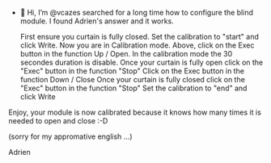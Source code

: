 - 👋 Hi, I’m @vcazes
 searched for a long time how to configure the blind module.
I found Adrien's answer and it works.


    First ensure you curtain is fully closed.
    Set the calibration to "start" and click Write. Now you are in Calibration mode.
    Above, click on the Exec button in the function Up / Open. In the calibration mode the 30 secondes duration is disable.
    Once your curtain is fully open click on the "Exec" button in the function "Stop"
    Click on the Exec button in the function Down / Close
    Once your curtain is fully closed click on the "Exec" button in the function "Stop"
    Set the calibration to "end" and click Write

Enjoy, your module is now calibrated because it knows how many times it is needed to open and close :-D

(sorry for my appromative english ...)

Adrien

<!---
vcazes/vcazes is a ✨ special ✨ repository because its `README.md` (this file) appears on your GitHub profile.
You can click the Preview link to take a look at your changes.
--->
